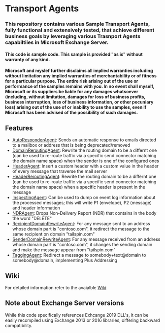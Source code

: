 # Transport Agents
### This repository contains various Sample Transport Agents, fully functional and extensively tested, that achieve different business goals by leveraging various Trasnport Agents capabiltiies in Microsoft Exchange Server. 

#### This code is sample code. This sample is provided "as is" without warranty of any kind.

#### Microsoft and myslef further disclaims all implied warranties including without limitation any implied warranties of merchantability or of fitness for a particular purpose. The entire risk arising out of the use or performance of the samples remains with you. In no event shall myself, Microsoft or its suppliers be liable for any damages whatsoever (including, without limitation, damages for loss of business profits, business interruption, loss of business information, or other pecuniary loss) arising out of the use of or inability to use the samples, even if Microsoft has been advised of the possibility of such damages.

## Features

- [AutoResponderAgent](https://github.com/kavejo/TransportAgents/wiki/AutoResponderAgent): Sends an automatic response to emails directed to a mailbox or address that is being deprecated/removed
- [DomainReroutingAgent](https://github.com/kavejo/TransportAgents/wiki/DomainReroutingAgent): Rewrite the routing domain to be a differnt one (can be used to re-route traffic via a specific send connector matching the domain name space) when the sender is one of the configured ones
- [HeaderAgent](https://github.com/kavejo/TransportAgents/wiki/HeaderAgent): Insert a custom header with a custom value in the header of every message that traverse the mail server
- [HeaderReroutingAgent](https://github.com/kavejo/TransportAgents/wiki/HeaderReroutingAgent): Rewrite the routing domain to be a differnt one (can be used to re-route traffic via a specific send connector matching the domain name space) when a specific header is present in the message
- [InspectingAgent](https://github.com/kavejo/TransportAgents/wiki/InspectingAgent): Can be used to dump on event log information about the processed messages; this will write P1 (envelope), P2 (message) and header information
- [NDRAgent](https://github.com/kavejo/TransportAgents/wiki/NDRAgent): Drops Non-Delivery Report (NDR) that contains in the body the word "DELETE"
- [RecipientDomainRewriteAgent](https://github.com/kavejo/TransportAgents/wiki/RecipientDomainRewriteAgent): For any message sent to an address whose domain part is "contoso.com", it redirect the message to the same recipient on domain "tailspin.com"
- [SenderDomainRewriteAgent](https://github.com/kavejo/TransportAgents/wiki/SenderDomainRewriteAgent): For any message received from an address whose domain part is "contoso.com", it changes the sending domain and make the message appear from "tailspin.com"
- [TaggingAgent](https://github.com/kavejo/TransportAgents/wiki/TaggingAgent): Redirect a message to somebody+text@domain to somebody@domain, implementing Plus Addressing

## Wiki

For detailed information refer to the avaialble [Wiki](https://github.com/kavejo/TransportAgents/wiki)

## Note about Exchange Server versions

While this code specifically references Exhcange 2019 DLL's, it can be easily recompiled using Exchange 2013 or 2016 libraries, oiffering backward compatibility.
